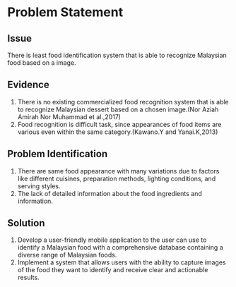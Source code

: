 
# Problem Statement
## Issue
There is least food identification system that is able to recognize Malaysian food based on a image.
## Evidence
1. There is no existing commercialized food recognition system that is able to recognize Malaysian dessert based on a chosen image.(Nor Aziah Amirah Nor Muhammad et al.,2017)
2. Food recognition is difficult task, since appearances of food items are various even within the same category.(Kawano.Y and Yanai.K,2013)
## Problem Identification
1. There are same food appearance with many variations due to factors like different cuisines, preparation methods, lighting conditions, and serving styles.
2. The lack of detailed information about the food ingredients and information.
## Solution
1. Develop a user-friendly mobile application to the user can use to identify a Malaysian food with a comprehensive database containing a diverse range of Malaysian foods. 
2. Implement a system that allows users with the ability to capture images of the food they want to identify and receive clear and actionable results.

